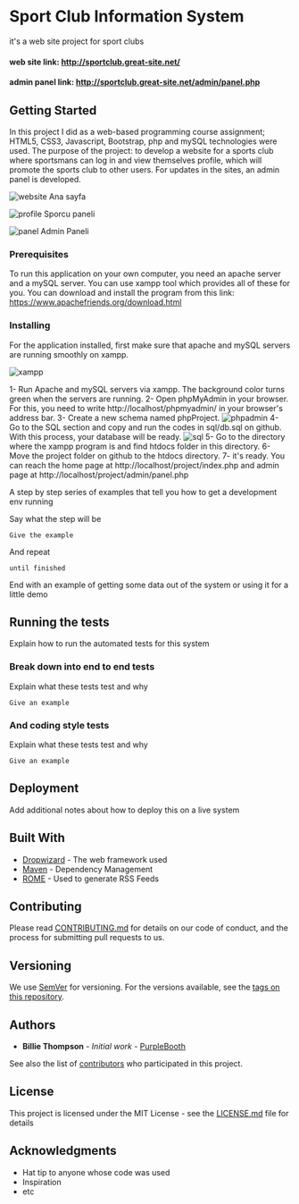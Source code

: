 # Sport Club Information System

it's a web site project for sport clubs

#### web site link: http://sportclub.great-site.net/ 
#### admin panel link: http://sportclub.great-site.net/admin/panel.php

## Getting Started

In this project I did as a web-based programming course assignment; HTML5, CSS3, Javascript, Bootstrap, php and mySQL technologies were used. The purpose of the project: to develop a website for a sports club where sportsmans can log in and view themselves profile,  which will promote the sports club to other users. For updates in the sites, an admin panel is developed.

![website](https://user-images.githubusercontent.com/77548038/174429888-13a16a20-fa37-4494-8529-60b46e655aba.png)
Ana sayfa

![profile](https://user-images.githubusercontent.com/77548038/174430294-a1676f74-0c57-43ab-a40f-3c54a0fdf354.png)
Sporcu paneli

![panel](https://user-images.githubusercontent.com/77548038/174430337-b96b6216-355f-404b-a87e-3c967e2e2264.PNG)
Admin Paneli


### Prerequisites

To run this application on your own computer, you need an apache server and a mySQL server. You can use xampp tool which provides all of these for you. You can download and install the program from this link: https://www.apachefriends.org/download.html


### Installing
For the application installed, first make sure that apache and mySQL servers are running smoothly on xampp.

![xampp](https://user-images.githubusercontent.com/77548038/174430805-8d2922b1-23a9-4e4d-9951-76b097857905.png)

1- Run Apache and mySQL servers via xampp. The background color turns green when the servers are running.
2- Open phpMyAdmin in your browser. For this, you need to write http://localhost/phpmyadmin/ in your browser's address bar.
3- Create a new schema named phpProject.
![phpadmin](https://user-images.githubusercontent.com/77548038/174431056-d84fd084-2865-40ef-9e99-223dfb928452.png)
4- Go to the SQL section and copy and run the codes in sql/db.sql on github. With this process, your database will be ready.
![sql](https://user-images.githubusercontent.com/77548038/174431166-cfc8b3a4-9fbe-46fb-a17f-fe54e8828008.png)
5- Go to the directory where the xampp program is and find htdocs folder in this directory. 
6- Move the project folder on github to the htdocs directory.
7- it's ready. You can reach the home page at http://localhost/project/index.php and admin page at http://localhost/project/admin/panel.php

A step by step series of examples that tell you how to get a development env running

Say what the step will be

```
Give the example
```

And repeat

```
until finished
```

End with an example of getting some data out of the system or using it for a little demo

## Running the tests

Explain how to run the automated tests for this system

### Break down into end to end tests

Explain what these tests test and why

```
Give an example
```

### And coding style tests

Explain what these tests test and why

```
Give an example
```

## Deployment

Add additional notes about how to deploy this on a live system

## Built With

* [Dropwizard](http://www.dropwizard.io/1.0.2/docs/) - The web framework used
* [Maven](https://maven.apache.org/) - Dependency Management
* [ROME](https://rometools.github.io/rome/) - Used to generate RSS Feeds

## Contributing

Please read [CONTRIBUTING.md](https://gist.github.com/PurpleBooth/b24679402957c63ec426) for details on our code of conduct, and the process for submitting pull requests to us.

## Versioning

We use [SemVer](http://semver.org/) for versioning. For the versions available, see the [tags on this repository](https://github.com/your/project/tags). 

## Authors

* **Billie Thompson** - *Initial work* - [PurpleBooth](https://github.com/PurpleBooth)

See also the list of [contributors](https://github.com/your/project/contributors) who participated in this project.

## License

This project is licensed under the MIT License - see the [LICENSE.md](LICENSE.md) file for details

## Acknowledgments

* Hat tip to anyone whose code was used
* Inspiration
* etc
